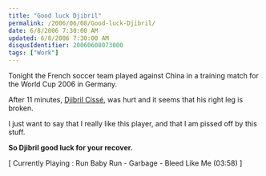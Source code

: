 ```yaml
---
title: "Good luck Djibril"
permalink: /2006/06/08/Good-luck-Djibril/
date: 6/8/2006 7:30:00 AM
updated: 6/8/2006 7:30:00 AM
disqusIdentifier: 20060608073000
tags: ["Work"]
---
```

Tonight the French soccer team played against China in a training match for the World Cup 2006 in Germany.

After 11 minutes, [Djibril Cissé](http://www.djib-cisse.com), was hurt and it seems that his right leg is broken.
<!-- more -->

I just want to say that I really like this player, and that I am pissed off by this stuff.

<strong>So Djibril good luck for your recover.</strong>

[ Currently Playing : Run Baby Run - Garbage - Bleed Like Me (03:58) ]

